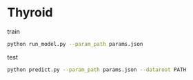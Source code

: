 # Thyroid

train

```sh
python run_model.py --param_path params.json
```

test

```sh
python predict.py --param_path params.json --dataroot PATH